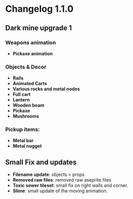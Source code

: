 # Changelog 1.1.0

## Dark mine upgrade 1

### Weapons animation
* **Pickaxe animation**

### Objects & Decor
* **Rails**
* **Animated Carts**
* **Various rocks and metal nodes**
* **Full cart**
* **Lantern**
* **Wooden beam**
* **Pickaxe**
* **Mushrooms**

### Pickup items:
* **Metal bar**
* **Metal nugget**

## Small Fix and updates
* **Filename update**: objects > props
* **Removed raw files**: removed raw aseprite files
* **Toxic sewer tileset**: small fix on right walls and corner.
* **Slime**: small update of the moving animation.
